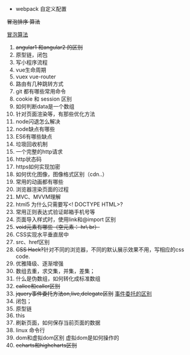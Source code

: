 * webpack 自定义配置

~~冒泡排序 算法~~

[冒泡算法](https://github.com/Heisinadaze/notes/blob/master/%E7%AE%97%E6%B3%95/%E6%95%B0%E7%BB%84%E6%8E%92%E5%BA%8F.md)
1. ~~angular1 和angular2 的区别~~
2. 原型链，闭包
3. 写小程序流程
4. vue生命周期
5. vuex vue-router
6. 路由有几种跳转方式
7. git 都有哪些常用命令
8. cookie 和 session 区别
9. 如何判断data是一个数组
10. 针对页面渲染等，有那些优化方法
11. node闪退怎么解决
12. node缺点有哪些
13. ES6有哪些缺点
14. 垃圾回收机制
15. 一个完整的http请求
16. http状态码
17. https如何实现加密
18. 如何优化图像，图像格式区别（cdn..）
19. 常用的动画都有哪些
20. 浏览器渲染页面的过程
21. MVC、MVVM理解
22. html5 为什么只需要写<! DOCTYPE HTML>?
23. 常用正则表达式验证邮箱手机号等
24. 页面导入样式时，使用link和@import 区别
25. ~~void元素有哪些（空元素： hr\ br）~~
26. CSS实现水平垂直居中
27. src、href区别
28. ~~CSS Hack?~~针对不同的浏览器，不同的默认展示效果不用，写相应的css code.
29. 优雅降级、逐渐增强
30. 数组去重，求交集，并集，差集；
31. 什么是伪数组，如何转化成标准数组
32. ~~callee和caller区别~~
33. ~~jquery事件委托方法on,live,delegate区别~~ [事件委托的区别](https://github.com/Heisinadaze/notes/blob/master/jq/%E4%BA%8B%E4%BB%B6%E5%A7%94%E6%89%98%E7%9A%84%E5%8C%BA%E5%88%AB.md)
34. 闭包；
35. 原型链
36. this
37. 刷新页面，如何保存当前页面的数据
38. linux 命令行
39. dom和虚拟dom区别 虚拟dom是如何操作的
40. ~~echarts和highcharts区别~~




